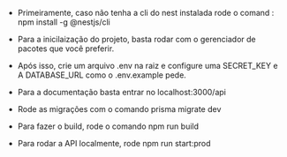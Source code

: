  - Primeiramente, caso não tenha a cli do nest instalada rode o comand :
        npm install -g @nestjs/cli
 
 - Para a inicilaização do projeto, basta rodar com o gerenciador de pacotes que você preferir.

 - Após isso, crie um arquivo .env na raiz e configure uma SECRET_KEY e A DATABASE_URL como o .env.example pede.

 - Para a documentação basta entrar no localhost:3000/api

 - Rode as migrações com o comando <npx ou yarn> prisma migrate dev

 - Para fazer o build, rode o comando npm run build 

 - Para rodar a API localmente, rode npm run start:prod
